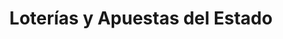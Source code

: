 ---
title: "Loterías y Apuestas del Estado"
url: /santa-eulalia-del-campo/loterias-y-apuestas-del-estado/
shop: lotería
---